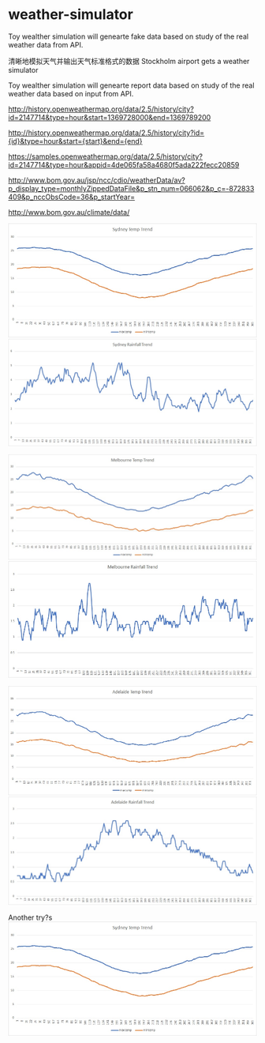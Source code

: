 # weather-simulator
Toy wealther simulation will genearte fake data based on study of the real weather data from API.

清晰地模拟天气并输出天气标准格式的数据
Stockholm airport gets a weather simulator

Toy wealther simulation will genearte report data based on study of the real weather data based on input from API.


http://history.openweathermap.org/data/2.5/history/city?id=2147714&type=hour&start=1369728000&end=1369789200

http://history.openweathermap.org/data/2.5/history/city?id={id}&type=hour&start={start}&end={end}

https://samples.openweathermap.org/data/2.5/history/city?id=2147714&type=hour&appid=4de065fa58a4680f5ada222fecc20859

http://www.bom.gov.au/jsp/ncc/cdio/weatherData/av?p_display_type=monthlyZippedDataFile&p_stn_num=066062&p_c=-872833409&p_nccObsCode=36&p_startYear=

http://www.bom.gov.au/climate/data/

![picture](src/main/resources/sydneyTempTrend.jpg)
![picture](src/main/resources/sydneyRainfallTrend.jpg)

![picture](src/main/resources/melbourneTempTrend.jpg)
![picture](src/main/resources/melbourneRainfallTrend.jpg)

![picture](src/main/resources/adelaideTempTrend.jpg)
![picture](src/main/resources/adelaideRainfallTrend.jpg)

Another try?s
![alt text](src/main/resources/sydneyTempTrend.jpg)
